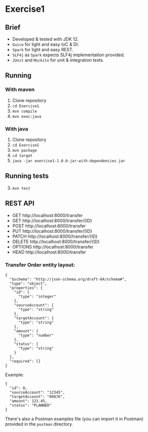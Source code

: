# Exercise1

## Brief

- Developed & tested with JDK 12.
- `Guice` for light and easy IoC & DI.
- `Spark` for light and easy REST.
- `SLF4j` as `Spark` expects SLF4j implementation provided.
- `JUnit` and `Mockito` for unit & integration tests.

## Running

### With maven
1. Clone repository
2. `cd Exercise1`
3. `mvn compile`
4. `mvn exec:java`

### With java
1. Clone repository
2. `cd Exercise1`
3. `mvn package`
4. `cd target`
5. `java -jar exercise1-1.0.0-jar-with-dependencies.jar`

## Running tests

3. `mvn test`

## REST API

- GET http://localhost:8000/transfer
- GET http://localhost:8000/transfer/{ID}
- POST http://localhost:8000/transfer
- PUT http://localhost:8000/transfer/{ID}
- PATCH http://localhost:8000/transfer/{ID}
- DELETE http://localhost:8000/transfer/{ID}
- OPTIONS http://localhost:8000/transfer
- HEAD http://localhost:8000/transfer

### Transfer Order entity layout:
    {
      "$schema": "http://json-schema.org/draft-04/schema#",
      "type": "object",
      "properties": {
        "id": {
          "type": "integer"
        },
        "sourceAccount": {
          "type": "string"
        },
        "targetAccount": {
          "type": "string"
        },
        "amount": {
          "type": "number"
        },
        "status": {
          "type": "string"
        }
      },
      "required": []
    }

Example:

    {
      "id": 0,
      "sourceAccount": "12345",
      "targetAccount": "09876",
      "amount": 123.45,
      "status": "PLANNED"
    }

There's also a Postman examples file (you can import it in Postman) provided in the `postman` directory.

